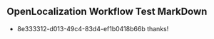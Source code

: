 ## OpenLocalization Workflow Test MarkDown
* 8e333312-d013-49c4-83d4-ef1b0418b66b thanks!

<!--HONumber=Aug16_HO4-->


